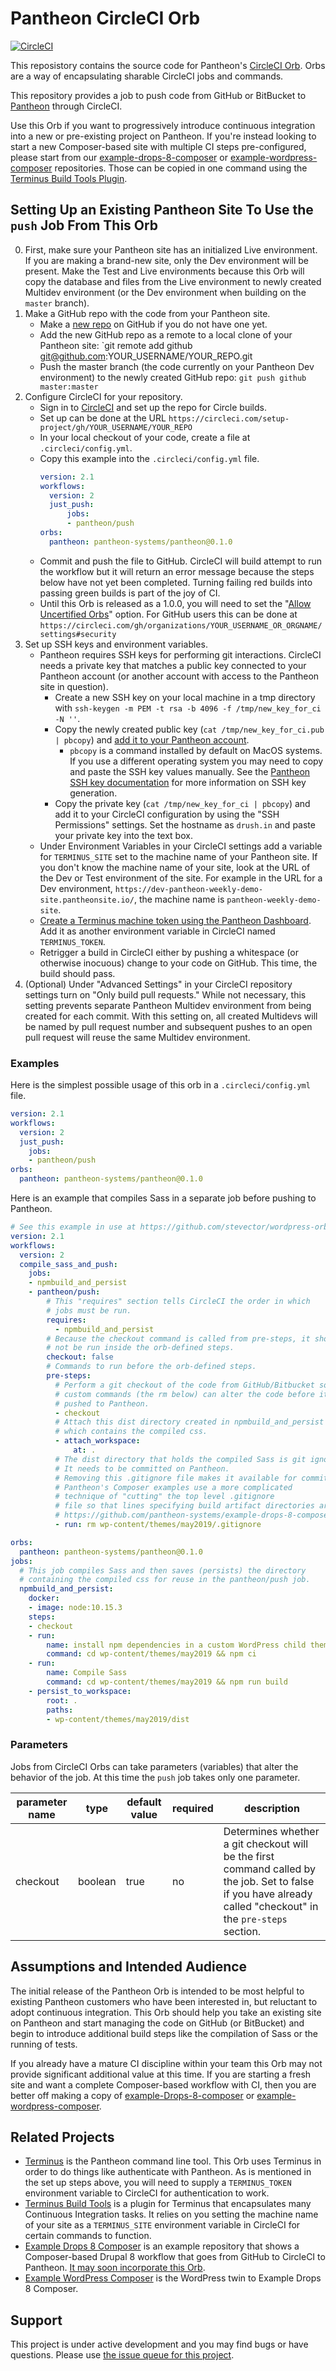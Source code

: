 # Pantheon CircleCI Orb

[![CircleCI](https://circleci.com/gh/pantheon-systems/circleci-orb.svg?style=svg)](https://circleci.com/gh/pantheon-systems/circleci-orb)

This reposistory contains the source code for Pantheon's [CircleCI Orb](https://circleci.com/docs/2.0/orb-intro/).
Orbs are a way of encapsulating sharable CircleCI jobs and commands.

This repository provides a job to push code from GitHub or BitBucket to [Pantheon](https://pantheon.io) through CircleCI.

Use this Orb if you want to progressively introduce continuous integration into a new or pre-existing project on Pantheon.
If you're instead looking to start a new Composer-based site with multiple CI steps pre-configured, please start from our [example-drops-8-composer](https://github.com/pantheon-systems/example-drops-8-composer) or [example-wordpress-composer](https://github.com/pantheon-systems/example-wordpress-composer) repositories.
Those can be copied in one command using the [Terminus Build Tools Plugin](https://github.com/pantheon-systems/terminus-build-tools-plugin).

## Setting Up an Existing Pantheon Site To Use the `push` Job From This Orb

0. First, make sure your Pantheon site has an initialized Live environment. If you are making a brand-new site, only the Dev environment will be present. Make the Test and Live environments because this Orb will copy the database and files from the Live environment to newly created Multidev environment (or the Dev environment when building on the `master` branch).
1. Make a GitHub repo with the code from your Pantheon site.
   * Make a [new repo](https://github.com/new) on GitHub if you do not have one yet.
   * Add the new GitHub repo as a remote to a local clone of your Pantheon site: `git remote add github git@github.com:YOUR_USERNAME/YOUR_REPO.git
   * Push the master branch (the code currently on your Pantheon Dev environment) to the newly created GitHub repo: `git push github master:master`
2. Configure CircleCI for your repository.
   * Sign in to [CircleCI](https://circleci.com/dashboard) and set up the repo for Circle builds.
   * Set up can be done at the URL `https://circleci.com/setup-project/gh/YOUR_USERNAME/YOUR_REPO`
   * In your local checkout of your code, create a file at `.circleci/config.yml`.
   * Copy this example into the `.circleci/config.yml` file.
        ```yml
        version: 2.1
        workflows:
          version: 2
          just_push:
              jobs:
              - pantheon/push
        orbs:
          pantheon: pantheon-systems/pantheon@0.1.0
        ```
   * Commit and push the file to GitHub. CircleCI will build attempt to run the workflow but it will return an error message because the steps below have not yet been completed. Turning failing red builds into passing green builds is part of the joy of CI.
   * Until this Orb is released as a 1.0.0, you will need to set the "[Allow Uncertified Orbs](https://circleci.com/docs/2.0/orbs-faq/#using-3rd-party-orbs)" option. For GitHub users this can be done at `https://circleci.com/gh/organizations/YOUR_USERNAME_OR_ORGNAME/settings#security`
3. Set up SSH keys and environment variables.
   * Pantheon requires SSH keys for performing git interactions. CircleCI needs a private key that matches a public key connected to your Pantheon account (or another account with access to the Pantheon site in question).
      * Create a new SSH key on your local machine in a tmp directory with `ssh-keygen -m PEM -t rsa -b 4096 -f /tmp/new_key_for_ci -N ''`.
      * Copy  the newly created public key (`cat /tmp/new_key_for_ci.pub | pbcopy`) and [add it to your Pantheon account](https://pantheon.io/docs/ssh-keys/).
        * `pbcopy` is a command installed by default on MacOS systems. If you use a different operating system you may need to copy and paste the SSH key values manually. See the [Pantheon SSH key documentation](https://pantheon.io/docs/ssh-keys/) for more information on SSH key generation.
      * Copy the private key (`cat /tmp/new_key_for_ci | pbcopy`) and add it to your CircleCI configuration by using the "SSH Permissions" settings. Set the hostname as `drush.in` and paste your private key into the text box.
   * Under Environment Variables in your CircleCI settings add a variable for `TERMINUS_SITE` set to the machine name of your Pantheon site. If you don't know the machine name of your site, look at the URL of the Dev or Test environment of the site. For example in the URL for a Dev environment, `https://dev-pantheon-weekly-demo-site.pantheonsite.io/`, the machine name is `pantheon-weekly-demo-site`.
   * [Create a Terminus machine token using the Pantheon Dashboard](https://pantheon.io/docs/machine-tokens/). Add it as another environment variable in CircleCI named `TERMINUS_TOKEN`.
   * Retrigger a build in CircleCI either by pushing a whitespace (or otherwise inocuous) change to your code on GitHub. This time, the build should pass.
4. (Optional) Under "Advanced Settings" in your CircleCI repository settings turn on "Only build pull requests." While not necessary, this setting prevents separate Pantheon Multidev environment from being created for each commit. With this setting on, all created Multidevs will be named by pull request number and subsequent pushes to an open pull request will reuse the same Multidev environment.

### Examples

Here is the simplest possible usage of this orb in a `.circleci/config.yml` file.

```yml
version: 2.1
workflows:
  version: 2
  just_push:
    jobs:
    - pantheon/push
orbs:
  pantheon: pantheon-systems/pantheon@0.1.0
```

Here is an example that compiles Sass in a separate job before pushing to Pantheon.

```yml
# See this example in use at https://github.com/stevector/wordpress-orb-demo
version: 2.1
workflows:
  version: 2
  compile_sass_and_push:
    jobs:
    - npmbuild_and_persist
    - pantheon/push:
        # This "requires" section tells CircleCI the order in which
        # jobs must be run.
        requires:
          - npmbuild_and_persist
        # Because the checkout command is called from pre-steps, it should
        # not be run inside the orb-defined steps.
        checkout: false
        # Commands to run before the orb-defined steps.
        pre-steps:
          # Perform a git checkout of the code from GitHub/Bitbucket so that
          # custom commands (the rm below) can alter the code before it is
          # pushed to Pantheon.
          - checkout
          # Attach this dist directory created in npmbuild_and_persist
          # which contains the compiled css.
          - attach_workspace:
              at: .
          # The dist directory that holds the compiled Sass is git ignored.
          # It needs to be committed on Pantheon.
          # Removing this .gitignore file makes it available for committing.
          # Pantheon's Composer examples use a more complicated
          # technique of "cutting" the top level .gitignore
          # file so that lines specifying build artifact directories are removed.
          # https://github.com/pantheon-systems/example-drops-8-composer/blob/670ae310c601dabbb7b35411ff3e08e4b1fac7a3/composer.json#L67
          - run: rm wp-content/themes/may2019/.gitignore

orbs:
  pantheon: pantheon-systems/pantheon@0.1.0
jobs:
  # This job compiles Sass and then saves (persists) the directory
  # containing the compiled css for reuse in the pantheon/push job.
  npmbuild_and_persist:
    docker:
    - image: node:10.15.3
    steps:
    - checkout
    - run:
        name: install npm dependencies in a custom WordPress child theme
        command: cd wp-content/themes/may2019 && npm ci
    - run:
        name: Compile Sass
        command: cd wp-content/themes/may2019 && npm run build
    - persist_to_workspace:
        root: .
        paths:
        - wp-content/themes/may2019/dist
```

### Parameters

Jobs from CircleCI Orbs can take parameters (variables) that alter the behavior of the job. At this time the `push` job takes only one parameter.

| parameter name | type    | default value | required | description                                                                                                                                                |
|----------------|---------|---------------|----------|------------------------------------------------------------------------------------------------------------------------------------------------------------|
| checkout       | boolean | true          | no       | Determines whether a git checkout will be the first command called by the job. Set to false if you have already called "checkout" in the `pre-steps` section. |

## Assumptions and Intended Audience

The initial release of the Pantheon Orb is intended to be most helpful to existing Pantheon customers who have been interested in, but reluctant to adopt continuous integration. This Orb should help you take an existing site on Pantheon and start managing the code on GitHub (or BitBucket) and begin to introduce additional build steps like the compilation of Sass or the running of tests.

If you already have a mature CI discipline within your team this Orb may not provide significant additional value at this time. If you are starting a fresh site and want a complete Composer-based workflow with CI, then you are better off making a copy of [example-Drops-8-composer](https://github.com/pantheon-systems/example-drops-8-composer) or [example-wordpress-composer](https://github.com/pantheon-systems/example-wordpress-composer).

## Related Projects

- [Terminus](https://pantheon.io/docs/terminus/) is the Pantheon command line tool. This Orb uses Terminus in order to do things like authenticate with Pantheon. As is mentioned in the set up steps above, you will need to supply a `TERMINUS_TOKEN` environment variable to CircleCI for authentication to work.
- [Terminus Build Tools](https://github.com/pantheon-systems/terminus-build-tools-plugin) is a plugin for Terminus that encapsulates many Continuous Integration tasks. It relies on you setting the machine name of your site as a `TERMINUS_SITE` environment variable in CircleCI for certain commands to function.
- [Example Drops 8 Composer](https://github.com/pantheon-systems/example-drops-8-composer) is an example repository that shows a Composer-based Drupal 8 workflow that goes from GitHub to CircleCI to Pantheon. [It may soon incorporate this Orb](https://github.com/pantheon-systems/example-drops-8-composer/pull/245).
- [Example WordPress Composer](https://github.com/pantheon-systems/example-wordpress-composer) is the WordPress twin to Example Drops 8 Composer.

## Support

This project is under active development and you may find bugs or have questions. Please use [the issue queue for this project](https://github.com/pantheon-systems/circleci-orb/issues).
